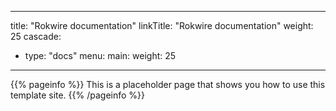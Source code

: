 
---
title: "Rokwire documentation"
linkTitle: "Rokwire documentation"
weight: 25
cascade:
- type: "docs"
menu:
  main:
    weight: 25
---


{{% pageinfo %}}
This is a placeholder page that shows you how to use this template site.
{{% /pageinfo %}}